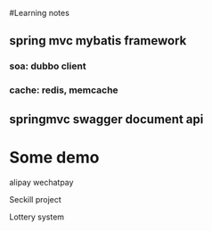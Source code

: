 #Learning notes

## spring mvc mybatis framework
### soa:    dubbo client
### cache:  redis, memcache


## springmvc swagger document api

# Some demo
 alipay
 wechatpay

 Seckill project

 Lottery system
